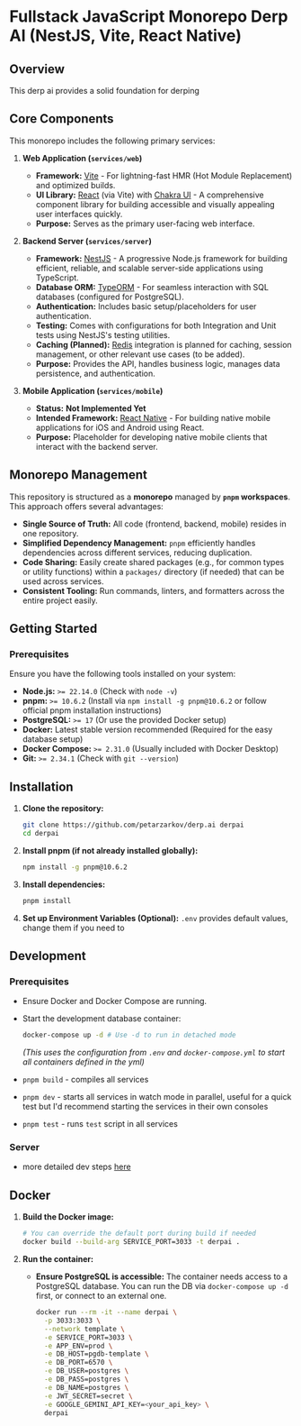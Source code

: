 # Fullstack JavaScript Monorepo Derp AI (NestJS, Vite, React Native)

## Overview

This derp ai provides a solid foundation for derping

## Core Components

This monorepo includes the following primary services:

1.  **Web Application (`services/web`)**

    - **Framework:** [Vite](https://vitejs.dev/) - For lightning-fast HMR (Hot Module Replacement) and optimized builds.
    - **UI Library:** [React](https://react.dev/) (via Vite) with [Chakra UI](https://chakra-ui.com/) - A comprehensive component library for building accessible and visually appealing user interfaces quickly.
    - **Purpose:** Serves as the primary user-facing web interface.

2.  **Backend Server (`services/server`)**

    - **Framework:** [NestJS](https://nestjs.com/) - A progressive Node.js framework for building efficient, reliable, and scalable server-side applications using TypeScript.
    - **Database ORM:** [TypeORM](https://typeorm.io/) - For seamless interaction with SQL databases (configured for PostgreSQL).
    - **Authentication:** Includes basic setup/placeholders for user authentication.
    - **Testing:** Comes with configurations for both Integration and Unit tests using NestJS's testing utilities.
    - **Caching (Planned):** [Redis](https://redis.io/) integration is planned for caching, session management, or other relevant use cases (to be added).
    - **Purpose:** Provides the API, handles business logic, manages data persistence, and authentication.

3.  **Mobile Application (`services/mobile`)**
    - **Status:** **Not Implemented Yet**
    - **Intended Framework:** [React Native](https://reactnative.dev/) - For building native mobile applications for iOS and Android using React.
    - **Purpose:** Placeholder for developing native mobile clients that interact with the backend server.

## Monorepo Management

This repository is structured as a **monorepo** managed by **`pnpm` workspaces**. This approach offers several advantages:

- **Single Source of Truth:** All code (frontend, backend, mobile) resides in one repository.
- **Simplified Dependency Management:** `pnpm` efficiently handles dependencies across different services, reducing duplication.
- **Code Sharing:** Easily create shared packages (e.g., for common types or utility functions) within a `packages/` directory (if needed) that can be used across services.
- **Consistent Tooling:** Run commands, linters, and formatters across the entire project easily.

## Getting Started

### Prerequisites

Ensure you have the following tools installed on your system:

- **Node.js:** `>= 22.14.0` (Check with `node -v`)
- **pnpm:** `>= 10.6.2` (Install via `npm install -g pnpm@10.6.2` or follow official pnpm installation instructions)
- **PostgreSQL:** `>= 17` (Or use the provided Docker setup)
- **Docker:** Latest stable version recommended (Required for the easy database setup)
- **Docker Compose:** `>= 2.31.0` (Usually included with Docker Desktop)
- **Git:** `>= 2.34.1` (Check with `git --version`)

## Installation

1.  **Clone the repository:**

    ```bash
    git clone https://github.com/petarzarkov/derp.ai derpai
    cd derpai
    ```

2.  **Install pnpm (if not already installed globally):**

    ```bash
    npm install -g pnpm@10.6.2
    ```

3.  **Install dependencies:**

    ```bash
    pnpm install
    ```

4.  **Set up Environment Variables (Optional):**
    `.env` provides default values, change them if you need to

## Development

### Prerequisites

- Ensure Docker and Docker Compose are running.
- Start the development database container:

  ```bash
  docker-compose up -d # Use -d to run in detached mode
  ```

  _(This uses the configuration from `.env` and `docker-compose.yml` to start all containers defined in the yml)_

- `pnpm build` - compiles all services
- `pnpm dev` - starts all services in watch mode in parallel, useful for a quick test but I'd recommend starting the services in their own consoles
- `pnpm test` - runs `test` script in all services

### Server

- more detailed dev steps [here](./services/server/README.md)

## Docker

1.  **Build the Docker image:**

    ```bash
    # You can override the default port during build if needed
    docker build --build-arg SERVICE_PORT=3033 -t derpai .
    ```

2.  **Run the container:**
    - **Ensure PostgreSQL is accessible:** The container needs access to a PostgreSQL database. You can run the DB via `docker-compose up -d` first, or connect to an external one.
      ```bash
      docker run --rm -it --name derpai \
        -p 3033:3033 \
        --network template \
        -e SERVICE_PORT=3033 \
        -e APP_ENV=prod \
        -e DB_HOST=pgdb-template \
        -e DB_PORT=6570 \
        -e DB_USER=postgres \
        -e DB_PASS=postgres \
        -e DB_NAME=postgres \
        -e JWT_SECRET=secret \
        -e GOOGLE_GEMINI_API_KEY=<your_api_key> \
        derpai
      ```
